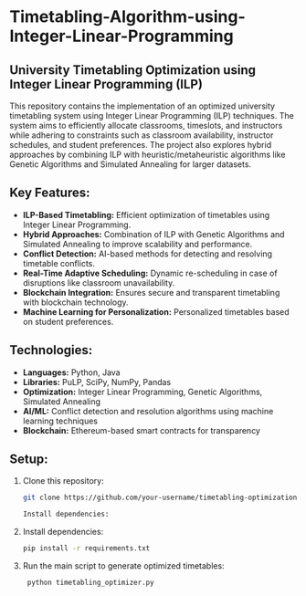# Timetabling-Algorithm-using-Integer-Linear-Programming

## University Timetabling Optimization using Integer Linear Programming (ILP)

This repository contains the implementation of an optimized university timetabling system using Integer Linear Programming (ILP) techniques. The system aims to efficiently allocate classrooms, timeslots, and instructors while adhering to constraints such as classroom availability, instructor schedules, and student preferences. The project also explores hybrid approaches by combining ILP with heuristic/metaheuristic algorithms like Genetic Algorithms and Simulated Annealing for larger datasets.

## Key Features:
- **ILP-Based Timetabling:** Efficient optimization of timetables using Integer Linear Programming.
- **Hybrid Approaches:** Combination of ILP with Genetic Algorithms and Simulated Annealing to improve scalability and performance.
- **Conflict Detection:** AI-based methods for detecting and resolving timetable conflicts.
- **Real-Time Adaptive Scheduling:** Dynamic re-scheduling in case of disruptions like classroom unavailability.
- **Blockchain Integration:** Ensures secure and transparent timetabling with blockchain technology.
- **Machine Learning for Personalization:** Personalized timetables based on student preferences.

## Technologies:
- **Languages:** Python, Java
- **Libraries:** PuLP, SciPy, NumPy, Pandas
- **Optimization:** Integer Linear Programming, Genetic Algorithms, Simulated Annealing
- **AI/ML:** Conflict detection and resolution algorithms using machine learning techniques
- **Blockchain:** Ethereum-based smart contracts for transparency

## Setup:
1. Clone this repository:
   ```bash
   git clone https://github.com/your-username/timetabling-optimization.git

   Install dependencies:

2. Install dependencies:
   ```bash
   pip install -r requirements.txt

3. Run the main script to generate optimized timetables:
   ```bash
    python timetabling_optimizer.py


